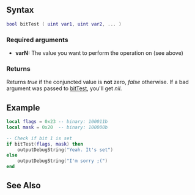 Syntax
------

``` lua
bool bitTest ( uint var1, uint var2, ... )
```

### Required arguments

-   **varN:** The value you want to perform the operation on (see above)

### Returns

Returns *true* if the conjuncted value is **not** zero, *false* otherwise. If a bad argument was passed to [bitTest](/docs/bitTest.md "wikilink"), you'll get *nil*.

Example
-------

``` lua
local flags = 0x23 -- binary: 100011b
local mask = 0x20  -- binary: 100000b

-- Check if bit 1 is set
if bitTest(flags, mask) then
    outputDebugString("Yeah. It's set")
else
    outputDebugString("I'm sorry ;(")
end
```

See Also
--------
